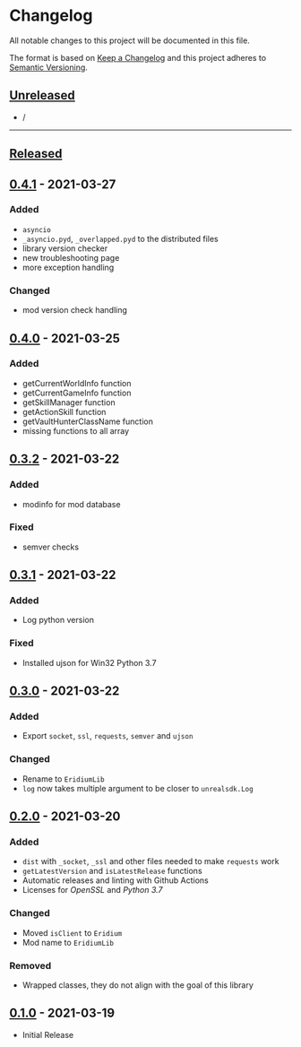 # Changelog

All notable changes to this project will be documented in this file.

The format is based on [Keep a Changelog][keep a changelog] and this project adheres to [Semantic Versioning][semantic versioning].

## [Unreleased]

- /

---

## [Released]

## [0.4.1] - 2021-03-27

### Added
- `asyncio`
- `_asyncio.pyd`, `_overlapped.pyd` to the distributed files
- library version checker
- new troubleshooting page
- more exception handling

### Changed
- mod version check handling


## [0.4.0] - 2021-03-25

### Added
- getCurrentWorldInfo function
- getCurrentGameInfo function
- getSkillManager function
- getActionSkill function
- getVaultHunterClassName function
- missing functions to all array


## [0.3.2] - 2021-03-22

### Added
- modinfo for mod database

### Fixed
- semver checks


## [0.3.1] - 2021-03-22

### Added
- Log python version

### Fixed
- Installed ujson for Win32 Python 3.7


## [0.3.0] - 2021-03-22

### Added
- Export `socket`, `ssl`, `requests`, `semver` and `ujson`

### Changed
- Rename to `EridiumLib`
- `log` now takes multiple argument to be closer to `unrealsdk.Log`


## [0.2.0] - 2021-03-20

### Added
- `dist` with `_socket`, `_ssl` and other files needed to make `requests` work
- `getLatestVersion` and `isLatestRelease` functions
- Automatic releases and linting with Github Actions
- Licenses for *OpenSSL* and *Python 3.7*

### Changed
- Moved `isClient` to `Eridium`
- Mod name to `EridiumLib`

### Removed
- Wrapped classes, they do not align with the goal of this library


## [0.1.0] - 2021-03-19
- Initial Release


<!-- Links -->
[keep a changelog]: https://keepachangelog.com/
[semantic versioning]: https://semver.org/

<!-- Versions -->
[unreleased]: https://github.com/RLNT/bl2_eridium/compare/v1.0.0...HEAD
[released]: https://github.com/RLNT/bl2_eridium/releases
[0.4.1]: https://github.com/RLNT/bl2_eridium/compare/v0.4.0...v0.4.1
[0.4.0]: https://github.com/RLNT/bl2_eridium/compare/v0.3.2...v0.4.0
[0.3.2]: https://github.com/RLNT/bl2_eridium/compare/v0.3.1...v0.3.2
[0.3.1]: https://github.com/RLNT/bl2_eridium/compare/v0.3.0...v0.3.1
[0.3.0]: https://github.com/RLNT/bl2_eridium/compare/v0.2.0...v0.3.0
[0.2.0]: https://github.com/RLNT/bl2_eridium/compare/v0.1.0...v0.2.0
[0.1.0]: https://github.com/RLNT/bl2_eridium/releases/tag/v0.1.0

